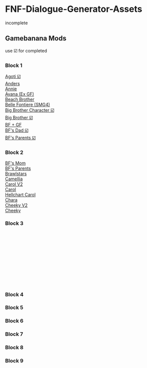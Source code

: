 # FNF-Dialogue-Generator-Assets

incomplete

## Gamebanana Mods

use ☑️ for completed

### Block 1
[Agoti ☑️](https://gamebanana.com/mods/284934)<br>
[Anders](https://gamebanana.com/mods/44602)<br>
[Annie](https://gamebanana.com/mods/46918)<br>
[Ayana (Ex GF)](https://gamebanana.com/mods/186941)<br>
[Beach Brother](https://gamebanana.com/mods/44311)<br>
[Belle Fontiere (SMG4)](https://gamebanana.com/mods/285733)<br>
[Big Brother Character ☑️](https://gamebanana.com/mods/183621)<br>
[Big Brother ☑️](https://gamebanana.com/mods/304291)<br>
[BF + GF](https://gamebanana.com/mods/186937)<br>
[BF's Dad ☑️](https://gamebanana.com/mods/185595)<br>
[BF's Parents ☑️](https://gamebanana.com/mods/286028)<br>

### Block 2
[BF's Mom](https://gamebanana.com/mods/187828)<br>
[BF's Parents](https://gamebanana.com/mods/286028)<br>
[Brawlstars](https://gamebanana.com/mods/186940)<br>
[Camellia](https://gamebanana.com/mods/290601)<br>
[Carol V2](https://gamebanana.com/mods/42811)<br>
[Carol](https://gamebanana.com/mods/185876)<br>
[Hellchart Carol](https://gamebanana.com/mods/291957)<br>
[Chara](https://gamebanana.com/mods/55836)<br>
[Cheeky V2](https://gamebanana.com/mods/297664)<br>
[Cheeky](https://gamebanana.com/mods/166709)<br>

### Block 3
[](https://gamebanana.com/mods/296548)<br>
[](https://gamebanana.com/mods/44307)<br>
[](https://gamebanana.com/mods/287411)<br>
[](https://gamebanana.com/mods/185887)<br>
[](https://gamebanana.com/mods/186934)<br>
[](https://gamebanana.com/mods/46714)<br>
[](https://gamebanana.com/gamefiles/13935)<br>
[](https://gamebanana.com/mods/300838)<br>
[](https://gamebanana.com/wips/58270)<br>
[](https://gamebanana.com/gamefiles/15933)<br>

### Block 4
[](https://gamebanana.com/mods/51704)
[](https://gamebanana.com/skins/186737)
[](https://gamebanana.com/gamefiles/17474)
[](https://gamebanana.com/gamefiles/13686)
[](https://gamebanana.com/gamefiles/14966)
[](https://gamebanana.com/mods/44230)
[](https://gamebanana.com/mods/44385)
[](https://gamebanana.com/mods/55965)
[](https://gamebanana.com/gamefiles/16424)
[](https://gamebanana.com/mods/185602)

### Block 5
[](https://gamebanana.com/mods/44225)
[](https://gamebanana.com/mods/44683)
[](https://gamebanana.com/mods/55421)
[](https://gamebanana.com/mods/185598)
[](https://gamebanana.com/mods/185598)
[](https://gamebanana.com/mods/44521)
[](https://gamebanana.com/mods/44692)
[](https://gamebanana.com/mods/293670)
[](https://gamebanana.com/mods/298291)
[](https://gamebanana.com/mods/44683)

### Block 6
[](https://gamebanana.com/mods/44570)
[](https://gamebanana.com/mods/292607)
[](https://gamebanana.com/mods/44692)
[](https://gamebanana.com/mods/286783)
[](https://gamebanana.com/mods/289357)
[](https://gamebanana.com/mods/45939)
[](https://gamebanana.com/mods/47060)
[](https://gamebanana.com/mods/296007)
[](https://gamebanana.com/mods/288492)
[](https://gamebanana.com/mods/44334)

### Block 7
[](https://gamebanana.com/wips/54824)
[](https://gamebanana.com/mods/43252)
[](https://gamebanana.com/mods/55957)
[](https://gamebanana.com/mods/186289)
[](https://gamebanana.com/mods/284121)
[](https://gamebanana.com/mods/301499)
[](https://gamebanana.com/mods/44237)
[](https://gamebanana.com/mods/44477)
[](https://gamebanana.com/mods/294703)
[](https://gamebanana.com/mods/296741)

### Block 8
[](https://gamebanana.com/mods/183664)
[](https://gamebanana.com/mods/183665)
[](https://gamebanana.com/mods/285733)
[](https://gamebanana.com/mods/183663)
[](https://gamebanana.com/mods/286281)
[](https://gamebanana.com/mods/44406)
[](https://gamebanana.com/mods/183165)
[](https://gamebanana.com/mods/296065)
[](https://gamebanana.com/mods/44334)
[](https://gamebanana.com/mods/44366)

### Block 9
[](https://gamebanana.com/mods/297087)
[](https://gamebanana.com/mods/43062)
